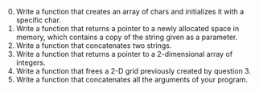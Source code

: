 0. Write a function that creates an array of chars and initializes it with a specific char.
1. Write a function that returns a pointer to a newly allocated space in memory, which contains a copy of the string given as a parameter.
2. Write a function that concatenates two strings.
3. Write a function that returns a pointer to a 2-dimensional array of integers.
4. Write a function that frees a 2-D grid previously created by question 3.
5. Write a function that concatenates all the arguments of your program.
